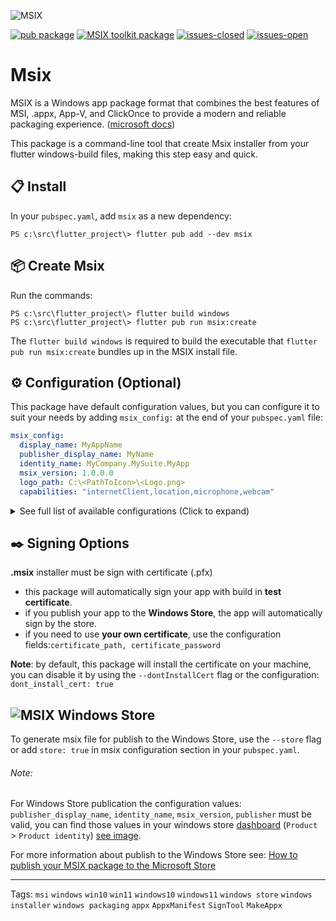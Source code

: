 ![MSIX](https://user-images.githubusercontent.com/946652/138101650-bf934b21-ced7-4836-a197-2e424ee1f86c.png)

[![pub package](https://img.shields.io/pub/v/msix.svg?color=blue)](https://pub.dev/packages/msix) [![MSIX toolkit package](https://img.shields.io/github/v/tag/microsoft/MSIX-Toolkit?color=blue&label=MSIX-Toolkit)](https://github.com/microsoft/MSIX-Toolkit) [![issues-closed](https://img.shields.io/github/issues-closed/YehudaKremer/msix?color=green)](https://github.com/YehudaKremer/msix/issues?q=is%3Aissue+is%3Aclosed) [![issues-open](https://img.shields.io/github/issues-raw/YehudaKremer/msix)](https://github.com/YehudaKremer/msix/issues)

# Msix
MSIX is a Windows app package format that combines the best features of MSI, .appx, App-V, and ClickOnce to provide a modern and reliable packaging experience. ([microsoft docs](https://docs.microsoft.com/en-us/windows/msix/))

This package is a command-line tool that create Msix installer from your flutter windows-build files,
making this step easy and quick.

## :clipboard: Install

In your `pubspec.yaml`, add `msix` as a new dependency:

```console
PS c:\src\flutter_project\> flutter pub add --dev msix
```

## :package: Create Msix

Run the commands:

```console
PS c:\src\flutter_project\> flutter build windows
PS c:\src\flutter_project\> flutter pub run msix:create
```

The `flutter build windows` is required to build the executable that
`flutter pub run msix:create` bundles up in the MSIX install file.

## :gear: Configuration (Optional)

This package have default configuration values, but you can configure it to suit your needs by adding `msix_config:` at the end of your `pubspec.yaml` file:

```yaml
msix_config:
  display_name: MyAppName
  publisher_display_name: MyName
  identity_name: MyCompany.MySuite.MyApp
  msix_version: 1.0.0.0
  logo_path: C:\<PathToIcon>\<Logo.png>
  capabilities: "internetClient,location,microphone,webcam"
```

<details>
<summary>See full list of available configurations (Click to expand)</summary>

| Configuration Name &<br />CLI Arg/Flag                      | Description (from [microsoft docs](https://docs.microsoft.com/en-us/uwp/schemas/appxpackage/appxmanifestschema/schema-root "microsoft docs"))                                                                                                                                                       | Example                                               |
| ----------------------------------------------------------- | --------------------------------------------------------------------------------------------------------------------------------------------------------------------------------------------------------------------------------------------------------------------------------------------------- | ----------------------------------------------------- |
| display_name<br />`--display-name` `-d`                     | A friendly name that can be displayed to users.                                                                                                                                                                                                                                                     | `MyAppName`                                           |
| logo_path<br />`--logo-path` `-l`                           | Path to the app logo.<br /><br />recommended minimum size of **400px** on **400px**<br /><br />[see supported formats](https://github.com/brendan-duncan/image#supported-image-formats)                                                                                                             | `C:/<PathToIcon>/<Logo.png>`                          |
| msix_version<br />`--version` `-v`                          | The version number of the package.                                                                                                                                                                                                                                                                  | `1.0.0.0`<br />_(must be this format)_                |
| store<br />`--store`                                        | The installer _(.msix)_ is for publish to Windows Store                                                                                                                                                                                                                                             | `false`                                               |
| publisher_display_name<br />`--publisher-display-name` `-u` | A friendly name for the publisher that can be displayed to users.                                                                                                                                                                                                                                   | `MyName`                                              |
| identity_name<br />`--identity-name` `-i`                   | Defines a globally unique identifier for a package.                                                                                                                                                                                                                                                 | `com.flutter.MyApp`                                   |
| publisher<br />`--publisher` `-b`                           | Describes the publisher information.                                                                                                                                                                                                                                                                | `CN=BF212345-5644-46DF-8668-014044C1B138`             |
| output_path<br />`--output-path` `-o`                       | The location to create the .msix file                                                                                                                                                                                                                                                               | `C:\Users\me\Desktop\New folder\`                     |
| output_name<br />`--output-name` `-n`                       | The name of the created .msix file                                                                                                                                                                                                                                                                  | `myApp_dev`                                           |
| languages<br />`--languages`                                | Declares a language for resources contained in the package                                                                                                                                                                                                                                          | `en-us, ja-jp`                                        |
| capabilities<br />`--capabilities` `-e`                     | List of the capabilities the application requires.<br />see [full capabilities list](https://docs.microsoft.com/en-us/windows/uwp/packaging/app-capability-declarations)                                                                                                                            | `internetClient,location,microphone,bluetooth,webcam` |
| architecture<br />`--architecture` `-h`                     | Describes the architecture of the code contained in the package, one of:<br />`x86`, `x64`, `arm`, `neutral`                                                                                                                                                                                        | `x64`                                                 |
| certificate_path<br />`--certificate-path` `-c`             | Path to your certificate file                                                                                                                                                                                                                                                                       | `C:/<PathToCertificate>/<MyCertificate.pfx>`          |
| certificate_password<br />`--certificate-password` `-p`     | The certificate password                                                                                                                                                                                                                                                                            | `1234`                                                |
| signtool_options<br />`--signtool-options`                  | _Signtool_ use the syntax: _[command] [options] [file_name]_, so you can provide here the **[options]** part, [see full documentation](https://docs.microsoft.com/en-us/dotnet/framework/tools/signtool-exe)<br /><br />this **overwriting** the fields: `certificate_path`, `certificate_password` | `/v /fd SHA256 /f C:/Users/me/Desktop/my.cer`         |
| dont_install_cert<br />`--dont-install-certificate`         | if `true`, the package won't try to install the certificate                                                                                                                                                                                                                                         | `false`                                               |
| file_extension<br />`--file-extension` `-f`                 | File extensions that the app will used to open                                                                                                                                                                                                                                                      | `.txt, .myFile, .test1`                               |
| protocol_activation<br />`--protocol-activation`            | Protocol activation that will open the app                                                                                                                                                                                                                                                          | `http`                                                |
| add_execution_alias<br />`--add-execution-alias`            | Start your application by using an alias.<br />the alias is the application `name:` from the `pubspec.yaml`                                                                                                                                                                                         | `true`                                                |
| `--debug-signing`                                           | Showing more information about the certificate                                                                                                                                                                                                                                                      |                                                       |

</details>

## :black_nib: Signing Options

**.msix** installer must be sign with certificate (.pfx)

- this package will automatically sign your app with build in **test certificate**.
- if you publish your app to the **Windows Store**, the app will automatically sign by the store.
- if you need to use **your own certificate**, use the configuration fields:`certificate_path, certificate_password`

**Note**: by default, this package will install the certificate on your machine, you can disable it by using the `--dontInstallCert` flag or the configuration: `dont_install_cert: true`

## ![MSIX](https://user-images.githubusercontent.com/946652/138161113-c905ec10-78f1-4d96-91ac-1295ae3d2a8c.png) Windows Store

To generate msix file for publish to the Windows Store, use the `--store` flag or add `store: true`
in msix configuration section in your `pubspec.yaml`.

###### Note:

For Windows Store publication the configuration values: `publisher_display_name`, `identity_name`, `msix_version`, `publisher` must be valid,
you can find those values in your windows store [dashboard](https://partner.microsoft.com/dashboard) (`Product` > `Product identity`) [see image](https://user-images.githubusercontent.com/946652/138753431-fa7dee7d-99b6-419c-94bf-4514c761abba.png).

For more information about publish to the Windows Store see: [How to publish your MSIX package to the Microsoft Store](https://www.advancedinstaller.com/msix-publish-microsoft-store.html)

---

Tags: `msi` `windows` `win10` `win11` `windows10` `windows11` `windows store` `windows installer` `windows packaging` `appx` `AppxManifest` `SignTool` `MakeAppx`
